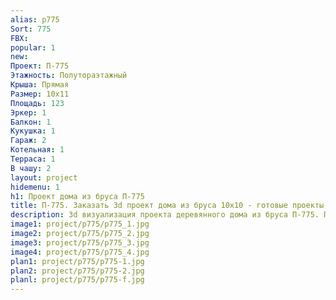 ```yaml
---
alias: p775
Sort: 775
FBX: 
popular: 1
new: 
Проект: П-775
Этажность: Полутораэтажный
Крыша: Прямая
Размер: 10х11
Площадь: 123
Эркер: 1
Балкон: 1
Кукушка: 1
Гараж: 2
Котельная: 1
Терраса: 1
В чашу: 2
layout: project
hidemenu: 1
h1: Проект дома из бруса П-775
title: П-775. Заказать 3d проект дома из бруса 10х10 - готовые проекты
description: 3d визуализация проекта деревянного дома из бруса П-775. Площадь 123 м2, размер 10х10. Вы можете внести любые изменения в проект.
image1: project/p775/p775_1.jpg
image2: project/p775/p775_2.jpg
image3: project/p775/p775_3.jpg
image4: project/p775/p775_4.jpg
plan1: project/p775/p775-1.jpg
plan2: project/p775/p775-2.jpg
planl: project/p775/p775-f.jpg
---
```

